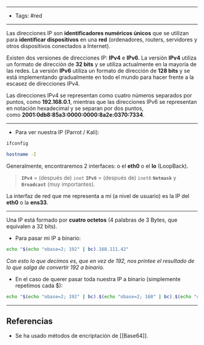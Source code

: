 -------
- Tags: #red
------

Las direcciones IP son **identificadores numéricos únicos** que se utilizan para **identificar dispositivos** en una **red** (ordenadores, routers, servidores y otros dispositivos conectados a Internet).

Existen dos versiones de direcciones IP: **IPv4** e **IPv6**. La versión **IPv4** utiliza un formato de dirección de **32 bits** y se utiliza actualmente en la mayoría de las redes. La versión **IPv6** utiliza un formato de dirección de **128 bits** y se está implementando gradualmente en todo el mundo para hacer frente a la escasez de direcciones IPv4.

Las direcciones IPv4 se representan como cuatro números separados por puntos, como **192.168.0.1**, mientras que las direcciones IPv6 se representan en notación hexadecimal y se separan por dos puntos, como **2001:0db8:85a3:0000:0000:8a2e:0370:7334**.

---

- Para ver nuestra IP (Parrot / Kali):

```BASH
ifconfig

hostname -I
```

Generalmente, encontraremos 2 interfaces: o el **eth0** o el **lo** (LoopBack).

> **`IPv4`** = (después de) `inet`
> **`IPv6`** = (después de) `inet6`
> **`Netmask`** y **`Broadcast`** (muy importantes).

La interfaz de red que me representa a mí (a nivel de usuario) es la IP del **eth0** o la **ens33**.

---

Una IP está formado por **cuatro octetos** (4 palabras de 3 Bytes, que equivalen a 32  bits). 

- Para pasar mi IP a binario:

```BASH
echo "$(echo "obase=2; 192" | bc).168.111.42"
```

*Con esto lo que decimos es, que en vez de 192, nos printee el resultado de lo que salga de convertir 192 a binario.*

- En el caso de querer pasar toda nuestra IP a binario (simplemente repetimos cada $):

```BASH
echo "$(echo "obase=2; 192" | bc).$(echo "obase=2; 168" | bc).$(echo "obase=2; 111" | bc).$(echo "obase=2; 42" | bc)"
```


---
## Referencias

- Se ha usado métodos de encriptación de [[Base64]].